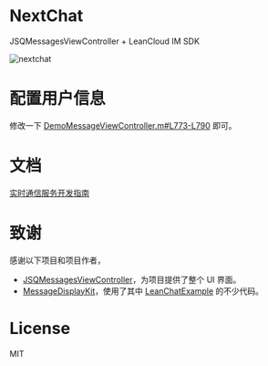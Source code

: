 # NextChat
JSQMessagesViewController + LeanCloud IM SDK

![nextchat](https://cloud.githubusercontent.com/assets/5022872/7534767/64c128d4-f5b0-11e4-82e7-1e89ea51cc7d.gif)

# 配置用户信息

修改一下 [DemoMessageViewController.m#L773-L790](https://github.com/leancloud/NextChat/blob/master/NextChat/DemoMessagesViewController.m#L773-L790) 即可。

# 文档

[实时通信服务开发指南](https://leancloud.cn/docs/realtime_v2.html)

# 致谢  
感谢以下项目和项目作者，
* [JSQMessagesViewController](https://github.com/jessesquires/JSQMessagesViewController)，为项目提供了整个 UI 界面。
* [MessageDisplayKit](https://github.com/xhzengAIB/MessageDisplayKit)，使用了其中 [LeanChatExample](https://github.com/xhzengAIB/MessageDisplayKit/tree/master/Example/MessageDisplayKitLeanchatExample) 的不少代码。

# License  
MIT
